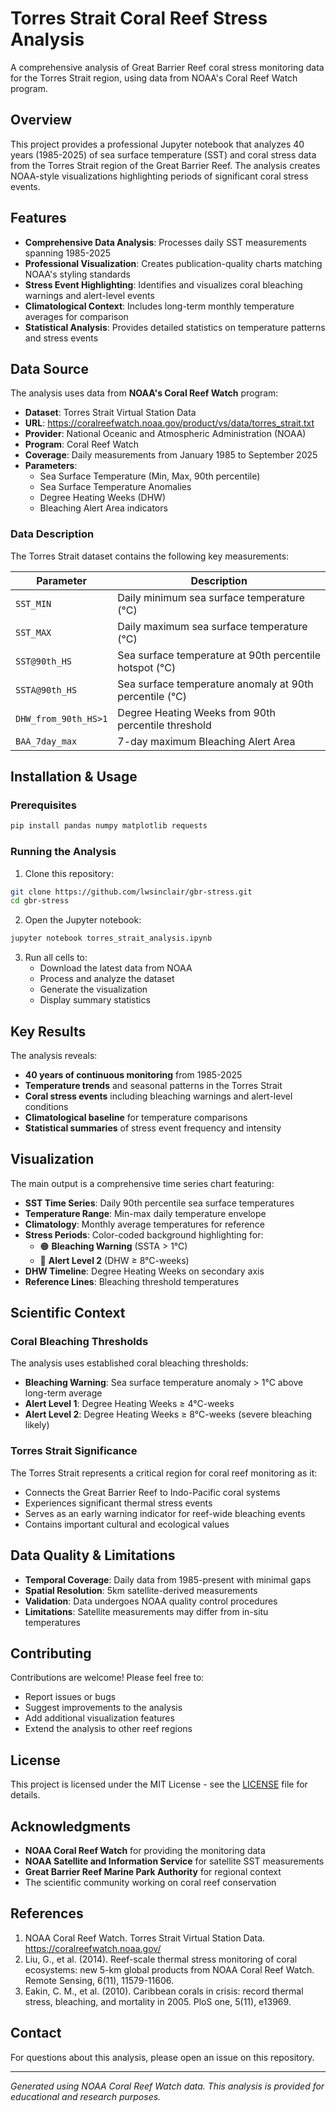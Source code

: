 # Torres Strait Coral Reef Stress Analysis

A comprehensive analysis of Great Barrier Reef coral stress monitoring data for the Torres Strait region, using data from NOAA's Coral Reef Watch program.

## Overview

This project provides a professional Jupyter notebook that analyzes 40 years (1985-2025) of sea surface temperature (SST) and coral stress data from the Torres Strait region of the Great Barrier Reef. The analysis creates NOAA-style visualizations highlighting periods of significant coral stress events.

## Features

- **Comprehensive Data Analysis**: Processes daily SST measurements spanning 1985-2025
- **Professional Visualization**: Creates publication-quality charts matching NOAA's styling standards
- **Stress Event Highlighting**: Identifies and visualizes coral bleaching warnings and alert-level events
- **Climatological Context**: Includes long-term monthly temperature averages for comparison
- **Statistical Analysis**: Provides detailed statistics on temperature patterns and stress events

## Data Source

The analysis uses data from **NOAA's Coral Reef Watch** program:

- **Dataset**: Torres Strait Virtual Station Data
- **URL**: https://coralreefwatch.noaa.gov/product/vs/data/torres_strait.txt
- **Provider**: National Oceanic and Atmospheric Administration (NOAA)
- **Program**: Coral Reef Watch
- **Coverage**: Daily measurements from January 1985 to September 2025
- **Parameters**:
  - Sea Surface Temperature (Min, Max, 90th percentile)
  - Sea Surface Temperature Anomalies
  - Degree Heating Weeks (DHW)
  - Bleaching Alert Area indicators

### Data Description

The Torres Strait dataset contains the following key measurements:

| Parameter | Description |
|-----------|-------------|
| `SST_MIN` | Daily minimum sea surface temperature (°C) |
| `SST_MAX` | Daily maximum sea surface temperature (°C) |
| `SST@90th_HS` | Sea surface temperature at 90th percentile hotspot (°C) |
| `SSTA@90th_HS` | Sea surface temperature anomaly at 90th percentile (°C) |
| `DHW_from_90th_HS>1` | Degree Heating Weeks from 90th percentile threshold |
| `BAA_7day_max` | 7-day maximum Bleaching Alert Area |

## Installation & Usage

### Prerequisites

```bash
pip install pandas numpy matplotlib requests
```

### Running the Analysis

1. Clone this repository:
```bash
git clone https://github.com/lwsinclair/gbr-stress.git
cd gbr-stress
```

2. Open the Jupyter notebook:
```bash
jupyter notebook torres_strait_analysis.ipynb
```

3. Run all cells to:
   - Download the latest data from NOAA
   - Process and analyze the dataset
   - Generate the visualization
   - Display summary statistics

## Key Results

The analysis reveals:

- **40 years of continuous monitoring** from 1985-2025
- **Temperature trends** and seasonal patterns in the Torres Strait
- **Coral stress events** including bleaching warnings and alert-level conditions
- **Climatological baseline** for temperature comparisons
- **Statistical summaries** of stress event frequency and intensity

## Visualization

The main output is a comprehensive time series chart featuring:

- **SST Time Series**: Daily 90th percentile sea surface temperatures
- **Temperature Range**: Min-max daily temperature envelope
- **Climatology**: Monthly average temperatures for reference
- **Stress Periods**: Color-coded background highlighting for:
  - 🟠 **Bleaching Warning** (SSTA > 1°C)
  - 🔴 **Alert Level 2** (DHW ≥ 8°C-weeks)
- **DHW Timeline**: Degree Heating Weeks on secondary axis
- **Reference Lines**: Bleaching threshold temperatures

## Scientific Context

### Coral Bleaching Thresholds

The analysis uses established coral bleaching thresholds:

- **Bleaching Warning**: Sea surface temperature anomaly > 1°C above long-term average
- **Alert Level 1**: Degree Heating Weeks ≥ 4°C-weeks
- **Alert Level 2**: Degree Heating Weeks ≥ 8°C-weeks (severe bleaching likely)

### Torres Strait Significance

The Torres Strait represents a critical region for coral reef monitoring as it:

- Connects the Great Barrier Reef to Indo-Pacific coral systems
- Experiences significant thermal stress events
- Serves as an early warning indicator for reef-wide bleaching events
- Contains important cultural and ecological values

## Data Quality & Limitations

- **Temporal Coverage**: Daily data from 1985-present with minimal gaps
- **Spatial Resolution**: 5km satellite-derived measurements
- **Validation**: Data undergoes NOAA quality control procedures
- **Limitations**: Satellite measurements may differ from in-situ temperatures

## Contributing

Contributions are welcome! Please feel free to:

- Report issues or bugs
- Suggest improvements to the analysis
- Add additional visualization features
- Extend the analysis to other reef regions

## License

This project is licensed under the MIT License - see the [LICENSE](LICENSE) file for details.

## Acknowledgments

- **NOAA Coral Reef Watch** for providing the monitoring data
- **NOAA Satellite and Information Service** for satellite SST measurements
- **Great Barrier Reef Marine Park Authority** for regional context
- The scientific community working on coral reef conservation

## References

1. NOAA Coral Reef Watch. Torres Strait Virtual Station Data. https://coralreefwatch.noaa.gov/
2. Liu, G., et al. (2014). Reef-scale thermal stress monitoring of coral ecosystems: new 5-km global products from NOAA Coral Reef Watch. Remote Sensing, 6(11), 11579-11606.
3. Eakin, C. M., et al. (2010). Caribbean corals in crisis: record thermal stress, bleaching, and mortality in 2005. PloS one, 5(11), e13969.

## Contact

For questions about this analysis, please open an issue on this repository.

---

*Generated using NOAA Coral Reef Watch data. This analysis is provided for educational and research purposes.*
